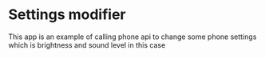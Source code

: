 <h1>Settings modifier</h1>
<p>
This app is an example of calling phone api to change some phone settings which is brightness 
and sound level in this case
</p>
